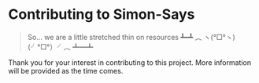 # Contributing to Simon-Says

> So... we are a little stretched thin on resources  ┻━┻ ︵ ヽ(°□°ヽ) (╯°□°）╯︵ ┻━┻ 

Thank you for your interest in contributing to this project. More information will be provided as the time comes.





